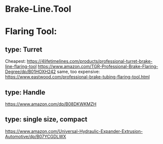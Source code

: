 # Brake-Line.Tool
# Flaring Tool:
## type: Turret
Cheapest: https://4lifetimelines.com/products/professional-turret-brake-line-flaring-tool https://www.amazon.com/TGR-Professional-Brake-Flaring-Degree/dp/B01HOXH242 same, too expensive: https://www.eastwood.com/professional-brake-tubing-flaring-tool.html

## type: Handle
https://www.amazon.com/dp/B08DKWKMZH

## type: single size, compact
https://www.amazon.com/Universal-Hydraulic-Expander-Extrusion-Automotive/dp/B07YCGDLWX
